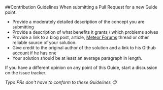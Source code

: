 ##Contribution Guidelines
When submitting a Pull Request for a new Guide point:
- Provide a moderately detailed description of the concept you are submitting
- Provide a description of what benefits it grants \ which problems solves
- Provide a link to a blog post, article, [Meteor Forums](https://forums.meteor.com/) thread or other reliable source of your solution.
- Give credit to the original author of the solution and a link to his Github account if he has one
- Your solution should be at least an average paragraph in length.

If you have a different opinion on any point of this Guide, start a discussion on the issue tracker.


*Typo PRs don't have to conform to these Guidelines :wink:*
